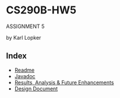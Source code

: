 CS290B-HW5
==========

ASSIGNMENT 5

by Karl Lopker

Index
-----
- [Readme](readme.html)
- [Javadoc](javadoc/index.html)
- [Results, Analysis & Future Enhancements](results.html)
- [Design Document](design.html)
